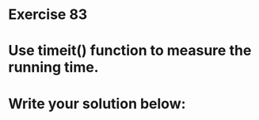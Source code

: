 # Exercise 83
# Use timeit() function to measure the running time.





# Write your solution below:
